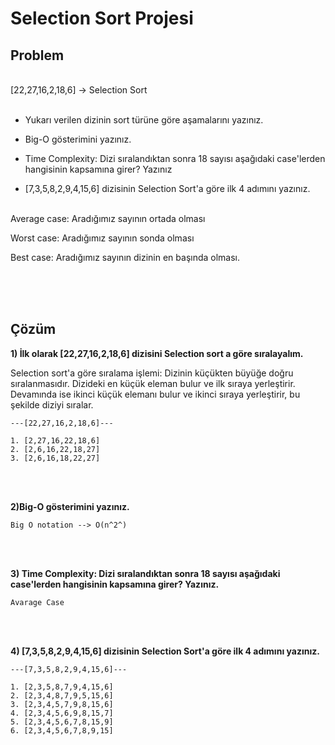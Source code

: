 # Selection Sort Projesi
## Problem
<br>
[22,27,16,2,18,6] -> Selection Sort
<br><br>

- Yukarı verilen dizinin sort türüne göre aşamalarını yazınız.

- Big-O gösterimini yazınız.

- Time Complexity: Dizi sıralandıktan sonra 18 sayısı aşağıdaki case'lerden hangisinin kapsamına girer? Yazınız

- [7,3,5,8,2,9,4,15,6] dizisinin Selection Sort'a göre ilk 4 adımını yazınız.
<br><br>

Average case: Aradığımız sayının ortada olması

Worst case: Aradığımız sayının sonda olması

Best case: Aradığımız sayının dizinin en başında olması.

<br><br><br>

## Çözüm

**1) İlk olarak [22,27,16,2,18,6] dizisini Selection sort a göre sıralayalım.**

Selection sort'a göre sıralama işlemi: Dizinin küçükten büyüğe doğru sıralanmasıdır. Dizideki en küçük eleman bulur ve ilk sıraya yerleştirir. Devamında ise ikinci küçük elemanı bulur ve ikinci sıraya yerleştirir, bu şekilde diziyi sıralar.

    ---[22,27,16,2,18,6]---

    1. [2,27,16,22,18,6]
    2. [2,6,16,22,18,27]
    3. [2,6,16,18,22,27]

<br><br>

**2)Big-O gösterimini yazınız.**

    Big O notation --> O(n^2^)
<br><br>

**3) Time Complexity: Dizi sıralandıktan sonra 18 sayısı aşağıdaki case'lerden hangisinin kapsamına girer? Yazınız.**

    Avarage Case

<br><br>

**4) [7,3,5,8,2,9,4,15,6] dizisinin Selection Sort'a göre ilk 4 adımını yazınız.**

    ---[7,3,5,8,2,9,4,15,6]---

    1. [2,3,5,8,7,9,4,15,6]
    2. [2,3,4,8,7,9,5,15,6]
    3. [2,3,4,5,7,9,8,15,6]
    4. [2,3,4,5,6,9,8,15,7]
    5. [2,3,4,5,6,7,8,15,9]
    6. [2,3,4,5,6,7,8,9,15]
